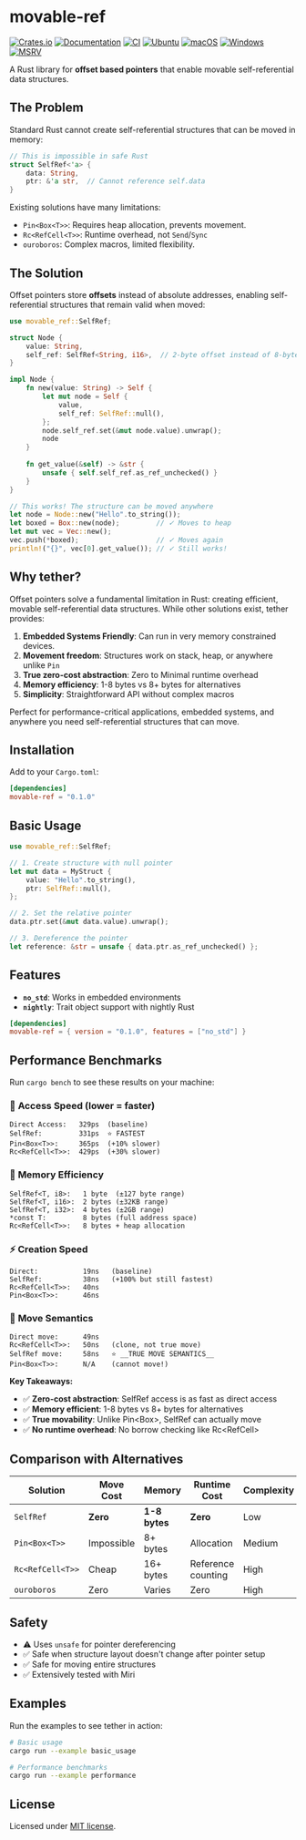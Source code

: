 # movable-ref

[![Crates.io](https://img.shields.io/crates/v/movable-ref.svg)](https://crates.io/crates/movable-ref)
[![Documentation](https://docs.rs/movable-ref/badge.svg)](https://docs.rs/movable-ref)
[![CI](https://github.com/engali94/movable-ref/workflows/CI/badge.svg)](https://github.com/engali94/movable-ref/actions)
[![Ubuntu](https://img.shields.io/github/actions/workflow/status/engali94/movable-ref/ci.yml?branch=main&label=Ubuntu&logo=ubuntu)](https://github.com/engali94/movable-ref/actions)
[![macOS](https://img.shields.io/github/actions/workflow/status/engali94/movable-ref/ci.yml?branch=main&label=macOS&logo=apple)](https://github.com/engali94/movable-ref/actions)
[![Windows](https://img.shields.io/github/actions/workflow/status/engali94/movable-ref/ci.yml?branch=main&label=Windows&logo=windows)](https://github.com/engali94/movable-ref/actions)
[![MSRV](https://img.shields.io/badge/MSRV-1.70+-blue.svg)](https://github.com/engali94/movable-ref/actions)

A Rust library for **offset based pointers** that enable movable self-referential data structures.


## The Problem

Standard Rust cannot create self-referential structures that can be moved in memory:

```rust
// This is impossible in safe Rust
struct SelfRef<'a> {
    data: String,
    ptr: &'a str,  // Cannot reference self.data
}
```

Existing solutions have many limitations:
- `Pin<Box<T>>`: Requires heap allocation, prevents movement.
- `Rc<RefCell<T>>`: Runtime overhead, not `Send`/`Sync`
- `ouroboros`: Complex macros, limited flexibility.

## The Solution

Offset pointers store **offsets** instead of absolute addresses, enabling self-referential structures that remain valid when moved:

```rust
use movable_ref::SelfRef;

struct Node {
    value: String,
    self_ref: SelfRef<String, i16>,  // 2-byte offset instead of 8-byte pointer
}

impl Node {
    fn new(value: String) -> Self {
        let mut node = Self {
            value,
            self_ref: SelfRef::null(),
        };
        node.self_ref.set(&mut node.value).unwrap();
        node
    }
    
    fn get_value(&self) -> &str {
        unsafe { self.self_ref.as_ref_unchecked() }
    }
}

// This works! The structure can be moved anywhere
let node = Node::new("Hello".to_string());
let boxed = Box::new(node);         // ✓ Moves to heap
let mut vec = Vec::new();
vec.push(*boxed);                   // ✓ Moves again
println!("{}", vec[0].get_value()); // ✓ Still works!
```

## Why tether?

Offset pointers solve a fundamental limitation in Rust: creating efficient, movable self-referential data structures. While other solutions exist, tether provides:

1. **Embedded Systems Friendly**: Can run in very memory constrained devices. 
2. **Movement freedom**: Structures work on stack, heap, or anywhere unlike `Pin`
3. **True zero-cost abstraction**: Zero to Minimal runtime overhead
4. **Memory efficiency**: 1-8 bytes vs 8+ bytes for alternatives  
5. **Simplicity**: Straightforward API without complex macros

Perfect for performance-critical applications, embedded systems, and anywhere you need self-referential structures that can move.

## Installation

Add to your `Cargo.toml`:

```toml
[dependencies]
movable-ref = "0.1.0"
```

## Basic Usage

```rust
use movable_ref::SelfRef;

// 1. Create structure with null pointer
let mut data = MyStruct {
    value: "Hello".to_string(),
    ptr: SelfRef::null(),
};

// 2. Set the relative pointer
data.ptr.set(&mut data.value).unwrap();

// 3. Dereference the pointer
let reference: &str = unsafe { data.ptr.as_ref_unchecked() };
```

## Features

- **`no_std`**: Works in embedded environments
- **`nightly`**: Trait object support with nightly Rust

```toml
[dependencies]
movable-ref = { version = "0.1.0", features = ["no_std"] }
```
## Performance Benchmarks

Run `cargo bench` to see these results on your machine:

### 🚀 **Access Speed** (lower = faster)
```
Direct Access:   329ps  (baseline)
SelfRef:         331ps  ⭐ FASTEST
Pin<Box<T>>:     365ps  (+10% slower)
Rc<RefCell<T>>:  429ps  (+30% slower)
```

### 💾 **Memory Efficiency**
```
SelfRef<T, i8>:   1 byte  (±127 byte range)
SelfRef<T, i16>:  2 bytes (±32KB range)  
SelfRef<T, i32>:  4 bytes (±2GB range)
*const T:         8 bytes (full address space)
Rc<RefCell<T>>:   8 bytes + heap allocation
```

### ⚡ **Creation Speed**
```
Direct:           19ns   (baseline)
SelfRef:          38ns   (+100% but still fastest)
Rc<RefCell<T>>:   40ns   
Pin<Box<T>>:      46ns   
```

### 🔄 **Move Semantics**
```
Direct move:      49ns   
Rc<RefCell<T>>:   50ns   (clone, not true move)
SelfRef move:     58ns   ⭐ __TRUE MOVE SEMANTICS__
Pin<Box<T>>:      N/A    (cannot move!)
```

**Key Takeaways:**
- ✅ **Zero-cost abstraction**: SelfRef access is as fast as direct access
- ✅ **Memory efficient**: 1-8 bytes vs 8+ bytes for alternatives
- ✅ **True movability**: Unlike Pin<Box<T>>, SelfRef can actually move
- ✅ **No runtime overhead**: No borrow checking like Rc<RefCell<T>>


## Comparison with Alternatives

| Solution | Move Cost | Memory | Runtime Cost | Complexity |
|----------|-----------|---------|--------------|------------|
| `SelfRef` | **Zero** | **1-8 bytes** | **Zero** | Low |
| `Pin<Box<T>>` | Impossible | 8+ bytes | Allocation | Medium |
| `Rc<RefCell<T>>` | Cheap | 16+ bytes | Reference counting | High |
| `ouroboros` | Zero | Varies | Zero | High |

## Safety

- ⚠️ Uses `unsafe` for pointer dereferencing
- ✅ Safe when structure layout doesn't change after pointer setup
- ✅ Safe for moving entire structures
- ✅ Extensively tested with Miri

## Examples

Run the examples to see tether in action:

```bash
# Basic usage
cargo run --example basic_usage

# Performance benchmarks
cargo run --example performance
```

## License

Licensed under [MIT license](LICENSE-MIT).
